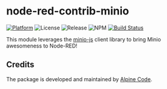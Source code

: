 # node-red-contrib-minio

[![Platform](https://img.shields.io/badge/platform-Node--RED-red)](https://nodered.org)
![License](https://img.shields.io/github/license/alpine-code/node-red-contrib-minio.svg)
![Release](https://img.shields.io/npm/v/@alpine-code/node-red-contrib-minio.svg)
![NPM](https://img.shields.io/npm/dm/@alpine-code/node-red-contrib-minio.svg)
[![Build Status](https://drone.alpine-code.com/api/badges/alpine-code/node-red-contrib-minio/status.svg)](https://drone.alpine-code.com/alpine-code/node-red-contrib-minio)

This module leverages the [minio-js](https://github.com/minio/minio-js) client library to bring Minio awesomeness to Node-RED!

## Credits

The package is developed and maintained by [Alpine Code](https://www.alpine-code.com/).